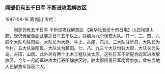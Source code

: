 ### 阎部仍有五千日军  不断进攻我解放区

1947-04-16
第1版()
专栏：

　　阎部仍有五千日军
    不断进攻我解放区
    【新华社晋绥十四日电】山西阎锡山部，现仍保留全副武装之日军五千以上。共编为九个保安大队。其一、三、四、六四个大队均驻阳曲。大队长为大庭、牛上、古尾、布川。二大队驻忻县，大队长为今村。五大队驻阳泉，大队长为藤田。七、八、九三个大队均驻大同，大队长为矢岛、吉田、山居。此外尚有两个土木工程队驻太原。这些日军不断配合阎军进攻解放区，今年一月阎军进攻太行寿阳解放区时，驻太原阳泉日军均曾参加，曾被当地人民解放军俘获二人。
